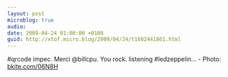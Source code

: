 ```yaml
---
layout: post
microblog: true
audio: 
date: 2009-04-24 01:00:00 +0100
guid: http://xtof.micro.blog/2009/04/24/t1602441861.html
---
```

#qrcode impec. Merci @billcpu. You rock. listening #ledzeppelin... - Photo: [bkite.com/06N8H](http://bkite.com/06N8H)

